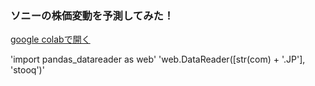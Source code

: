 ### ソニーの株価変動を予測してみた！

[google colabで開く](https://colab.research.google.com/drive/1PkRAXsBzbp4z9OTw9KnpAli7WlG19N_O?usp=sharing)

'import pandas_datareader as web'
'web.DataReader([str(com) + '.JP'], 'stooq')'
